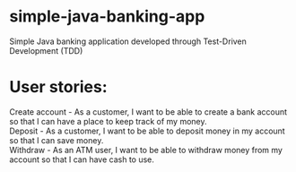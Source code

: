 # simple-java-banking-app
Simple Java banking application developed through Test-Driven Development (TDD)

# User stories:
Create account - As a customer, I want to be able to create a bank account so that I can have a place to keep track of my money. <br>
Deposit - As a customer, I want to be able to deposit money in my account so that I can save money. <br>
Withdraw - As an ATM user, I want to be able to withdraw money from my account so that I can have cash to use. <br>
